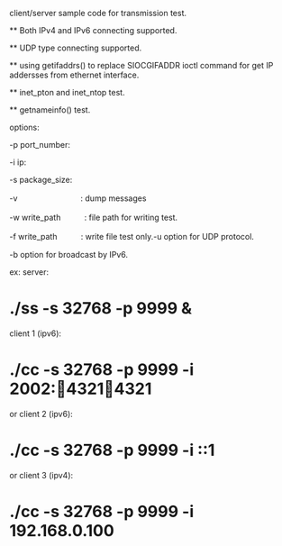 
client/server sample code for transmission test.

** Both IPv4 and IPv6 connecting supported.

** UDP type connecting supported.

** using getifaddrs() to replace SIOCGIFADDR ioctl command for get IP addersses from ethernet interface.

** inet_pton and inet_ntop test.

** getnameinfo() test.




options:

-p port_number:

-i ip:

-s package_size:

-v　　　　　　　　: dump messages

-w write_path　　　: file path for writing test.

-f write_path　　　: write file test only.-u option for UDP protocol.

-b option for broadcast by IPv6.


ex:
server:
  # ./ss -s 32768 -p 9999 &

client 1 (ipv6):
  # ./cc -s 32768 -p 9999 -i 2002::1234:4321:1234:4321

or client 2 (ipv6):
  # ./cc -s 32768 -p 9999 -i ::1

or client 3 (ipv4):
  # ./cc -s 32768 -p 9999 -i 192.168.0.100



